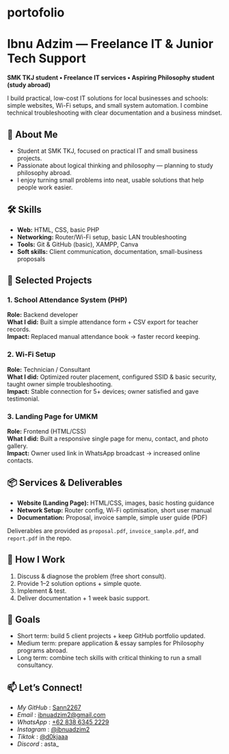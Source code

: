 # portofolio
# Ibnu Adzim — Freelance IT & Junior Tech Support

**SMK TKJ student • Freelance IT services • Aspiring Philosophy student (study abroad)**

I build practical, low-cost IT solutions for local businesses and schools: simple websites, Wi-Fi setups, and small system automation. I combine technical troubleshooting with clear documentation and a business mindset.


## 📌 About Me
- Student at SMK TKJ, focused on practical IT and small business projects.  
- Passionate about logical thinking and philosophy — planning to study philosophy abroad.  
- I enjoy turning small problems into neat, usable solutions that help people work easier.


## 🛠️ Skills
- **Web:** HTML, CSS, basic PHP  
- **Networking:** Router/Wi-Fi setup, basic LAN troubleshooting  
- **Tools:** Git & GitHub (basic), XAMPP, Canva  
- **Soft skills:** Client communication, documentation, small-business proposals


## 🚀 Selected Projects

### 1. School Attendance System (PHP)
**Role:** Backend developer  
**What I did:** Built a simple attendance form + CSV export for teacher records.  
**Impact:** Replaced manual attendance book → faster record keeping.

### 2. Wi-Fi Setup
**Role:** Technician / Consultant  
**What I did:** Optimized router placement, configured SSID & basic security, taught owner simple troubleshooting.  
**Impact:** Stable connection for 5+ devices; owner satisfied and gave testimonial.

### 3. Landing Page for UMKM
**Role:** Frontend (HTML/CSS)  
**What I did:** Built a responsive single page for menu, contact, and photo gallery.  
**Impact:** Owner used link in WhatsApp broadcast → increased online contacts.


## 📦 Services & Deliverables
- **Website (Landing Page):** HTML/CSS, images, basic hosting guidance  
- **Network Setup:** Router config, Wi-Fi optimisation, short user manual  
- **Documentation:** Proposal, invoice sample, simple user guide (PDF)

Deliverables are provided as `proposal.pdf`, `invoice_sample.pdf`, and `report.pdf` in the repo.


## 🧭 How I Work
1. Discuss & diagnose the problem (free short consult).  
2. Provide 1–2 solution options + simple quote.  
3. Implement & test.  
4. Deliver documentation + 1 week basic support.


## 🎯 Goals
- Short term: build 5 client projects + keep GitHub portfolio updated.  
- Medium term: prepare application & essay samples for Philosophy programs abroad.  
- Long term: combine tech skills with critical thinking to run a small consultancy.


## 📫 Let’s Connect!
- *My GitHub*  : [Sann2267](https://github.com/Sann2267)
- *Email*      : ibnuadzim2@gmail.com
- *WhatsApp*   : [+62 838 6345 2229](https://wa.me/6283863452229)
- *Instagram*  : [@ibnuadzim2](https://instagram.com/ibnuadzim2)
- *Tiktok*     : [@d0kjaaa](https://tiktok.com/@d0kjaaa)
- *Discord*    : asta_
